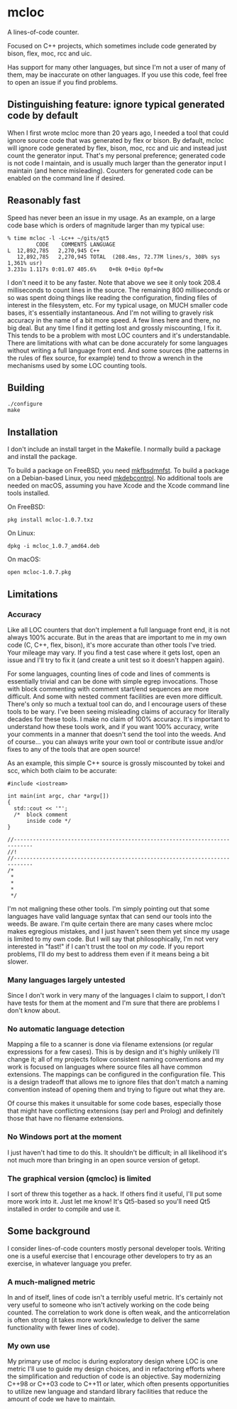 # mcloc
A lines-of-code counter.

Focused on C++ projects, which sometimes include code generated
by bison, flex, moc, rcc and uic.

Has support for many other languages, but since I'm not a user of many
of them, may be inaccurate on other languages.  If you use this code,
feel free to open an issue if you find problems.

## Distinguishing feature: ignore typical generated code by default
When I first wrote mcloc more than 20 years ago, I needed a tool that
could ignore source code that was generated by flex or bison.  By
default, mcloc will ignore code generated by flex, bison, moc, rcc and
uic and instead just count the generator input.  That's my personal
preference; generated code is not code I maintain, and is usually much
larger than the generator input I maintain (and hence misleading).
Counters for generated code can be enabled on the command line if
desired.

## Reasonably fast
Speed has never been an issue in my usage.  As an example,
on a large code base which is orders of magnitude larger than my
typical use:

```
% time mcloc -l -Lc++ ~/gits/qt5
         CODE    COMMENTS LANGUAGE                                             
L  12,892,785   2,270,945 C++                                                  
   12,892,785   2,270,945 TOTAL  (208.4ms, 72.77M lines/s, 308% sys 1,361% usr)
3.231u 1.117s 0:01.07 405.6%    0+0k 0+0io 0pf+0w
```

I don't need it to be any faster.  Note that above we see it only took
208.4 milliseconds to count lines in the source.  The remaining 800
milliseconds or so was spent doing things like reading the configuration,
finding files of interest in the filesystem, etc.  For my typical usage,
on MUCH smaller code bases, it's essentially instantaneous.  And I'm not
willing to gravely risk accuracy in the name of a bit more speed.  A few
lines here and there, no big deal.  But any time I find it getting lost
and grossly miscounting, I fix it.  This tends to be a problem with most
LOC counters and it's understandable.  There are limitations with what
can be done accurately for some languages without writing a full language
front end.  And some sources (the patterns in the rules of flex source,
for example) tend to throw a wrench in the mechanisms used by some LOC
counting tools.

## Building

```
./configure
make
```

## Installation
I don't include an install target in the Makefile.  I normally build a
package and install the package.

To build a package on FreeBSD, you need
[mkfbsdmnfst](https://github.com/dwmcrobb/mkfbsdmnfst).  To build a package
on a Debian-based Linux, you need
[mkdebcontrol](https://github.com/dwmcrobb/mkdebcontrol).  No additional
tools are needed on macOS, assuming you have Xcode and the Xcode command
line tools installed.

On FreeBSD:

```gmake package
pkg install mcloc-1.0.7.txz
```

On Linux:

```gmake package
dpkg -i mcloc_1.0.7_amd64.deb
```

On macOS:

```gmake package
open mcloc-1.0.7.pkg
```

## Limitations

### Accuracy
Like all LOC counters that don't implement a full language front end,
it is not always 100% accurate.  But in the areas that are important
to me in my own code (C, C++, flex, bison), it's more accurate than
other tools I've tried.  Your mileage may vary.  If you find a test
case where it gets lost, open an issue and I'll try to fix it (and
create a unit test so it doesn't happen again).

For some languages, counting lines of code and lines of comments is
essentially trivial and can be done with simple egrep invocations.
Those with block commenting with comment start/end sequences are
more difficult.  And some with nested comment facilities are even
more difficult.  There's only so much a textual tool can do, and
I encourage users of these tools to be wary.  I've been seeing
misleading claims of accuracy for literally decades for these tools.
I make no claim of 100% accuracy.  It's important to understand
how these tools work, and if you want 100% accuracy, write your
comments in a manner that doesn't send the tool into the weeds.
And of course... you can always write your own tool or contribute
issue and/or fixes to any of the tools that are open source!

As an example, this simple C++ source is grossly miscounted by tokei
and scc, which both claim to be accurate:

```
#include <iostream>

int main(int argc, char *argv[])
{
  std::cout << '"';
  /*  block comment
      inside code */
}

//----------------------------------------------------------------------------
//!
//----------------------------------------------------------------------------
/*  
 *
 *
 *
 */
```

I'm not maligning these other tools.  I'm simply pointing out that
some languages have valid language syntax that can send our tools into
the weeds.  Be aware.  I'm quite certain there are many cases where
mcloc makes egregious mistakes, and I just haven't seen them yet since
my usage is limited to my own code.  But I will say that
philosophically, I'm not very interested in "fast!" if I can't trust
the tool on _my_ code.  If you report problems, I'll do my best to
address them even if it means being a bit slower.

### Many languages largely untested
Since I don't work in very many of the languages I claim to support, I
don't have tests for them at the moment and I'm sure that there are
problems I don't know about.

### No automatic language detection
Mapping a file to a scanner is done via filename extensions (or
regular expressions for a few cases).  This is by design and it's
highly unlikely I'll change it; all of my projects follow consistent
naming conventions and my work is focused on languages where source
files all have common extensions.  The mappings can be configured in
the configuration file.  This is a design tradeoff that allows
me to ignore files that don't match a naming convention instead
of opening them and trying to figure out what they are.

Of course this makes it unsuitable for some code bases, especially
those that might have conflicting extensions (say perl and Prolog)
and definitely those that have no filename extensions.

### No Windows port at the moment
I just haven't had time to do this.  It shouldn't be difficult; in
all likelihood it's not much more than bringing in an open source
version of getopt.

### The graphical version (qmcloc) is limited
I sort of threw this together as a hack.  If others find it useful,
I'll put some more work into it.  Just let me know!  It's Qt5-based
so you'll need Qt5 installed in order to compile and use it.

## Some background
I consider lines-of-code counters mostly personal developer tools.
Writing one is a useful exercise that I encourage other developers to
try as an exercise, in whatever language you prefer.

### A much-maligned metric
In and of itself, lines of code isn't a terribly useful metric.  It's
certainly not very useful to someone who isn't actively working on the
code being counted.  The correlation to work done is often weak, and the
anticorrelation is often strong (it takes more work/knowledge to deliver
the same functionality with fewer lines of code).

### My own use
My primary use of mcloc is during exploratory design where LOC is one
metric I'll use to guide my design choices, and in refactoring efforts
where the simplification and reduction of code is an objective.  Say
modernizing C++98 or C++03 code to C++11 or later, which often presents
opportunities to utilize new language and standard library facilities
that reduce the amount of code we have to maintain.

